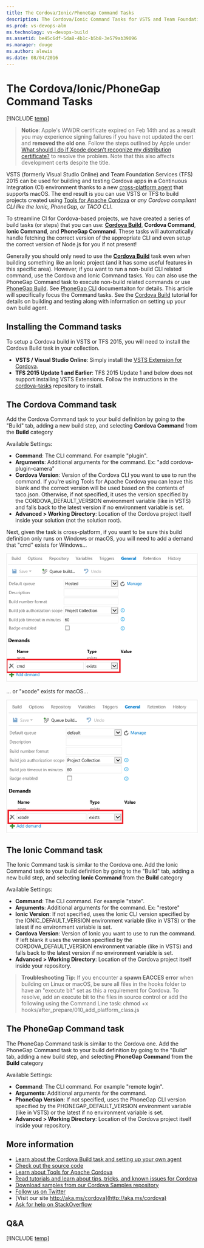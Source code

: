 ```yaml
---
title: The Cordova/Ionic/PhoneGap Command Tasks
description: The Cordova/Ionic Command Tasks for VSTS and Team Foundation Services 2015
ms.prod: vs-devops-alm
ms.technology: vs-devops-build
ms.assetid: be45c6df-5da8-4b1c-b5b8-3e579ab39096
ms.manager: douge
ms.author: alewis
ms.date: 08/04/2016
---
```


# The Cordova/Ionic/PhoneGap Command Tasks

[!INCLUDE [temp](../../../_shared/version.md)]

> **Notice**: Apple's WWDR certificate expired on Feb 14th and as a result you may experience signing failures if you have not updated the cert and **removed the old one**. Follow the steps outlined by Apple under [What should I do if Xcode doesn’t recognize my distribution certificate?](https://developer.apple.com/support/certificates/expiration/) to resolve the problem. Note that this also affects development certs despite the title.

VSTS (formerly Visual Studio Online) and Team Foundation Services (TFS) 2015 can be used for building and testing Cordova apps in a Continuous Integration (CI) environment thanks to a new [cross-platform agent](https://github.com/Microsoft/vsts-agent) that supports macOS. The end result is you can use VSTS or TFS to build projects created using [Tools for Apache Cordova](http://go.microsoft.com/fwlink/?LinkID=536496) or *any Cordova compliant CLI like the Ionic, PhoneGap, or TACO CLI*. 

To streamline CI for Cordova-based projects, we have created a series of build tasks (or steps) that you can use: **[Cordova Build](./cordova-build.md)**, **Cordova Command**, **Ionic Command**, and **PhoneGap Command**. These tasks will automatically handle fetching the correct version of the appropriate CLI and even setup the correct version of Node.js for you if not present!

Generally you should only need to use the **[Cordova Build](./cordova-build.md)** task even when building something like an Ionic project (and it has some useful features in this specific area). However, if you want to run a non-build CLI related command, use the Cordova and Ionic Command tasks. You can also use the PhoneGap Command task to execute non-build related commands or use [PhoneGap Build](https://build.phonegap.com/).  See [PhoneGap CLI](http://docs.phonegap.com/references/phonegap-cli/remote-usage/) documentaiton for details. This article will specifically focus the Command tasks. See the [Cordova Build](./cordova-build.md) tutorial for details on building and testing along with information on setting up your own build agent.

## Installing the Command tasks
To setup a Cordova build in VSTS or TFS 2015, you will need to install the Cordova Build task in your collection.

- **VSTS / Visual Studio Online**: Simply install the [VSTS Extension for Cordova](http://go.microsoft.com/fwlink/?LinkID=691835). 
- **TFS 2015 Update 1 and Earlier**: TFS 2015 Update 1 and below does not support installing VSTS Extensions. Follow the instructions in the [cordova-tasks](http://go.microsoft.com/fwlink/?LinkID=691187) repository to install.

## The Cordova Command task
Add the Cordova Command task to your build definition by going to the "Build" tab, adding a new build step, and selecting **Cordova Command** from the **Build** category

Available Settings:
  - **Command**: The CLI command.  For example "plugin".
  - **Arguments**: Additional arguments for the command.  Ex: "add cordova-plugin-camera"
  - **Cordova Version**: Version of the Cordova CLI you want to use to run the command. If you're using Tools for Apache Cordova you can leave this blank and the correct version will be used based on the contents of taco.json. Otherwise, if not specified, it uses the version specified by the CORDOVA_DEFAULT_VERSION environment variable (like in VSTS) and falls back to the latest version if no environment variable is set.
  - **Advanced &gt; Working Directory**: Location of the Cordova project itself inside your solution (not the solution root).

Next, given the task is cross-platform, if you want to be sure this build definition only runs on Windows or macOS, you will need to add a demand that "cmd" exists for Windows...

![Windows Build Definition - Demand](_img/cordova-command/cordova-command-1.png)

... or "xcode" exists for macOS...  

![macOS Build Definition - Demand](_img/cordova-command/cordova-command-2.png)

## The Ionic Command task
The Ionic Command task is similar to the Cordova one. Add the Ionic Command task to your build definition by going to the "Build" tab, adding a new build step, and selecting **Ionic Command** from the **Build** category

Available Settings:
* **Command**: The CLI command.  For example "state".
* **Arguments**: Additional arguments for the command.  Ex: "restore"
* **Ionic Version**: If not specified, uses the Ionic CLI version specified by the IONIC_DEFAULT_VERSION environment variable (like in VSTS) or the latest if no environment variable is set.
* **Cordova Version**: Version of Ionic you want to use to run the command. If left blank it uses the version specified by the CORDOVA_DEFAULT_VERSION environment variable (like in VSTS) and falls back to the latest version if no environment variable is set.
* **Advanced &gt; Working Directory**: Location of the Cordova project itself inside your repository.

> **Troubleshooting Tip:** If you encounter a **spawn EACCES error** when building on Linux or macOS, be sure all files in the hooks folder to have an "execute bit" set as this a requirement for Cordova. To resolve, add an execute bit to the files in source control or add the following using the Command Line task: chmod +x hooks/after_prepare/010_add_platform_class.js

## The PhoneGap Command task
The PhoneGap Command task is similar to the Cordova one. Add the PhoneGap Command task to your build definition by going to the "Build" tab, adding a new build step, and selecting **PhoneGap Command** from the **Build** category

Available Settings:
* **Command**: The CLI command. For example "remote login".
* **Arguments**: Additional arguments for the command.  
* **PhoneGap Version**: If not specified, uses the PhoneGap CLI version specified by the PHONEGAP_DEFAULT_VERSION environment variable (like in VSTS) or the latest if no environment variable is set.
* **Advanced &gt; Working Directory**: Location of the Cordova project itself inside your repository.

## More information
* [Learn about the Cordova Build task and setting up your own agent](./cordova-build.md)
* [Check out the source code](http://go.microsoft.com/fwlink/?LinkID=691187)
* [Learn about Tools for Apache Cordova](http://go.microsoft.com/fwlink/?LinkID=618473)
* [Read tutorials and learn about tips, tricks, and known issues for Cordova](http://go.microsoft.com/fwlink/?LinkID=618471)
* [Download samples from our Cordova Samples repository](http://github.com/Microsoft/cordova-samples)
* [Follow us on Twitter](https://twitter.com/VSCordovaTools)
* [Visit our site http://aka.ms/cordova](http://aka.ms/cordova)
* [Ask for help on StackOverflow](http://stackoverflow.com/questions/tagged/visual-studio-cordova)

## Q&A

<!-- BEGINSECTION class="md-qanda" -->

[!INCLUDE [temp](../../../_shared/qa-versions.md)]

<!-- ENDSECTION -->
